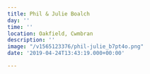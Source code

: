 ```yaml
---
title: Phil & Julie Boalch
day: ''
time: ''
location: Oakfield, Cwmbran
description: ''
image: "/v1565123376/phil-julie_b7pt4o.png"
date: '2019-04-24T13:43:19.000+00:00'

---
```

